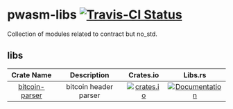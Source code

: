 # pwasm-libs [![Travis-CI Status](https://travis-ci.org/Akagi201/pwasm-libs.svg?branch=master)](https://travis-ci.org/Akagi201/pwasm-libs)

Collection of modules related to contract but no_std.

## libs

| Crate Name | Description | Crates.io | Libs.rs |
|:----------:|:-----------:|:---------:|:-------:|
| [bitcoin-parser](/bitcoin-parser) | bitcoin header parser | [![crates.io](https://img.shields.io/crates/v/bitcoin-parser.svg)](https://crates.io/crates/bitcoin-parser) | [![Documentation](https://docs.rs/blake2/badge.svg)](https://docs.rs/blake2) |
